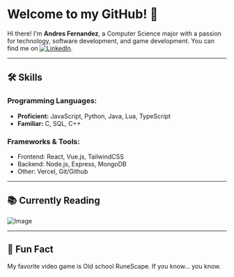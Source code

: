 # Welcome to my GitHub! 🚀

Hi there! I'm **Andres Fernandez**, a Computer Science major with a passion for technology, software development, and game development. You can find me on [![LinkedIn](https://raw.githubusercontent.com/MartinHeinz/MartinHeinz/master/linkedin-3-16.png)](https://www.linkedin.com/in/andresdfernandez/).


---

## 🛠 Skills

### Programming Languages:
- **Proficient:** JavaScript, Python, Java, Lua, TypeScript
- **Familiar:** C, SQL, C++

### Frameworks & Tools:
- Frontend: React, Vue.js, TailwindCSS
- Backend: Node.js, Express, MongoDB
- Other: Vercel, Git/Github
  
---

## 📚 Currently Reading
![Image](https://github.com/user-attachments/assets/47b11bde-a95e-47d7-b98b-283706296eee)


---

## 📝 Fun Fact
My favorite video game is Old school RuneScape. If you know... you know.


